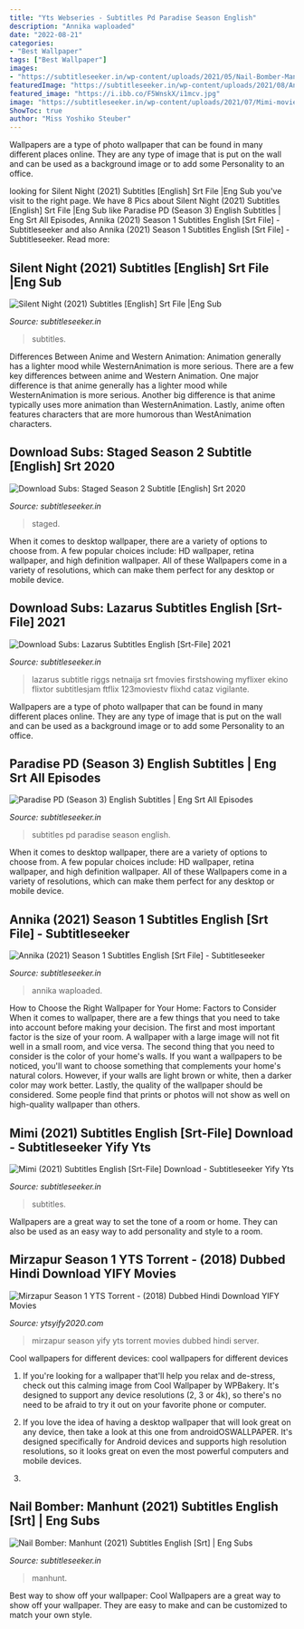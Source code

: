 ```yaml
---
title: "Yts Webseries - Subtitles Pd Paradise Season English"
description: "Annika waploaded"
date: "2022-08-21"
categories:
- "Best Wallpaper"
tags: ["Best Wallpaper"]
images:
- "https://subtitleseeker.in/wp-content/uploads/2021/05/Nail-Bomber-Manhunt-2021-English-Subtitles-NEtflix.jpg"
featuredImage: "https://subtitleseeker.in/wp-content/uploads/2021/08/Annika-2021-series-Season-1-All-Episodes.jpg"
featured_image: "https://i.ibb.co/F5WnskX/i1mcv.jpg"
image: "https://subtitleseeker.in/wp-content/uploads/2021/07/Mimi-movie-English-Subtitles-2021.jpg"
ShowToc: true
author: "Miss Yoshiko Steuber"
---
```





Wallpapers are a type of photo wallpaper that can be found in many different places online. They are any type of image that is put on the wall and can be used as a background image or to add some Personality to an office.

	

		
looking for Silent Night (2021) Subtitles [English] Srt File |Eng Sub you've visit to the right page. We have 8 Pics about Silent Night (2021) Subtitles [English] Srt File |Eng Sub like Paradise PD (Season 3) English Subtitles | Eng Srt All Episodes, Annika (2021) Season 1 Subtitles English [Srt File] - Subtitleseeker and also Annika (2021) Season 1 Subtitles English [Srt File] - Subtitleseeker. Read more:
		
    
## Silent Night (2021) Subtitles [English] Srt File |Eng Sub

<img loading=lazy src="https://subtitleseeker.in/wp-content/uploads/2021/06/Silent-Night-2021-English-Subtitles.jpg" onerror="this.onerror=null;this.src='https://tse2.mm.bing.net/th?id=OIP.s4JQ-kG753DdljVTG183KgAAAA&amp;pid=15.1';" alt="Silent Night (2021) Subtitles [English] Srt File |Eng Sub">

_Source: subtitleseeker.in_

>subtitles. 

	

Differences Between Anime and Western Animation: Animation generally has a lighter mood while WesternAnimation is more serious.
There are a few key differences between anime and Western Animation. One major difference is that anime generally has a lighter mood while WesternAnimation is more serious. Another big difference is that anime typically uses more animation than WesternAnimation. Lastly, anime often features characters that are more humorous than WestAnimation characters.

    
## Download Subs: Staged Season 2 Subtitle [English] Srt 2020

<img loading=lazy src="https://subtitleseeker.in/wp-content/uploads/2021/01/Staged-Season-2-english-subtitles.jpg" onerror="this.onerror=null;this.src='https://tse1.mm.bing.net/th?id=OIP.AOOYhWbpNOkVfjJm8LfJLgAAAA&amp;pid=15.1';" alt="Download Subs: Staged Season 2 Subtitle [English] Srt 2020">

_Source: subtitleseeker.in_

>staged. 

	

When it comes to desktop wallpaper, there are a variety of options to choose from. A few popular choices include: HD wallpaper, retina wallpaper, and high definition wallpaper. All of these Wallpapers come in a variety of resolutions, which can make them perfect for any desktop or mobile device. 

    
## Download Subs: Lazarus Subtitles English [Srt-File] 2021

<img loading=lazy src="https://subtitleseeker.in/wp-content/uploads/2021/04/lazarus-2021-english-subtitles.jpg" onerror="this.onerror=null;this.src='https://tse2.mm.bing.net/th?id=OIP.EQXRzTNhjve2mnj-tcJTYwAAAA&amp;pid=15.1';" alt="Download Subs: Lazarus Subtitles English [Srt-File] 2021">

_Source: subtitleseeker.in_

>lazarus subtitle riggs netnaija srt fmovies firstshowing myflixer ekino flixtor subtitlesjam ftflix 123moviestv flixhd cataz vigilante. 

	



Wallpapers are a type of photo wallpaper that can be found in many different places online. They are any type of image that is put on the wall and can be used as a background image or to add some Personality to an office.

    
## Paradise PD (Season 3) English Subtitles | Eng Srt All Episodes

<img loading=lazy src="https://subtitleseeker.in/wp-content/uploads/2021/03/Paradise-PD-season-3-English-subtitles.jpeg" onerror="this.onerror=null;this.src='https://tse1.mm.bing.net/th?id=OIP.ob3Cc8ztS7FTy2KYOzcUPAAAAA&amp;pid=15.1';" alt="Paradise PD (Season 3) English Subtitles | Eng Srt All Episodes">

_Source: subtitleseeker.in_

>subtitles pd paradise season english. 

	

When it comes to desktop wallpaper, there are a variety of options to choose from. A few popular choices include: HD wallpaper, retina wallpaper, and high definition wallpaper. All of these Wallpapers come in a variety of resolutions, which can make them perfect for any desktop or mobile device. 

    
## Annika (2021) Season 1 Subtitles English [Srt File] - Subtitleseeker

<img loading=lazy src="https://subtitleseeker.in/wp-content/uploads/2021/08/Annika-2021-series-Season-1-All-Episodes.jpg" onerror="this.onerror=null;this.src='https://tse2.mm.bing.net/th?id=OIP.XNfqXgnvZpOoflD-0MyaRQAAAA&amp;pid=15.1';" alt="Annika (2021) Season 1 Subtitles English [Srt File] - Subtitleseeker">

_Source: subtitleseeker.in_

>annika waploaded. 

	

How to Choose the Right Wallpaper for Your Home: Factors to Consider
When it comes to wallpaper, there are a few things that you need to take into account before making your decision. The first and most important factor is the size of your room. A wallpaper with a large image will not fit well in a small room, and vice versa. 
The second thing that you need to consider is the color of your home's walls. If you want a wallpapers to be noticed, you'll want to choose something that complements your home's natural colors. However, if your walls are light brown or white, then a darker color may work better. 
Lastly, the quality of the wallpaper should be considered. Some people find that prints or photos will not show as well on high-quality wallpaper than others.

    
## Mimi (2021) Subtitles English [Srt-File] Download - Subtitleseeker Yify Yts

<img loading=lazy src="https://subtitleseeker.in/wp-content/uploads/2021/07/Mimi-movie-English-Subtitles-2021.jpg" onerror="this.onerror=null;this.src='https://tse4.mm.bing.net/th?id=OIP.O5k0qPt0Bx4Ft49Ww2OpogAAAA&amp;pid=15.1';" alt="Mimi (2021) Subtitles English [Srt-File] Download - Subtitleseeker Yify Yts">

_Source: subtitleseeker.in_

>subtitles. 

	

Wallpapers are a great way to set the tone of a room or home. They can also be used as an easy way to add personality and style to a room.

    
## Mirzapur Season 1 YTS Torrent - (2018) Dubbed Hindi Download YIFY Movies

<img loading=lazy src="https://i.ibb.co/F5WnskX/i1mcv.jpg" onerror="this.onerror=null;this.src='https://tse4.mm.bing.net/th?id=OIP.b3q-kRet7Vj-i0rd23-E5QHaEK&amp;pid=15.1';" alt="Mirzapur Season 1 YTS Torrent - (2018) Dubbed Hindi Download YIFY Movies">

_Source: ytsyify2020.com_

>mirzapur season yify yts torrent movies dubbed hindi server. 

	

Cool wallpapers for different devices:
cool wallpapers for different devices 

1. If you're looking for a wallpaper that'll help you relax and de-stress, check out this calming image from Cool Wallpaper by WPBakery. It's designed to support any device resolutions (2, 3 or 4k), so there's no need to be afraid to try it out on your favorite phone or computer.

2. If you love the idea of having a desktop wallpaper that will look great on any device, then take a look at this one from androidOSWALLPAPER. It's designed specifically for Android devices and supports high resolution resolutions, so it looks great on even the most powerful computers and mobile devices.

3.

    
## Nail Bomber: Manhunt (2021) Subtitles English [Srt] | Eng Subs

<img loading=lazy src="https://subtitleseeker.in/wp-content/uploads/2021/05/Nail-Bomber-Manhunt-2021-English-Subtitles-NEtflix.jpg" onerror="this.onerror=null;this.src='https://tse3.mm.bing.net/th?id=OIP.6T-0APR22ZuBEHxuZgjMGAAAAA&amp;pid=15.1';" alt="Nail Bomber: Manhunt (2021) Subtitles English [Srt] | Eng Subs">

_Source: subtitleseeker.in_

>manhunt. 

	

Best way to show off your wallpaper:
Cool Wallpapers are a great way to show off your wallpaper. They are easy to make and can be customized to match your own style.

